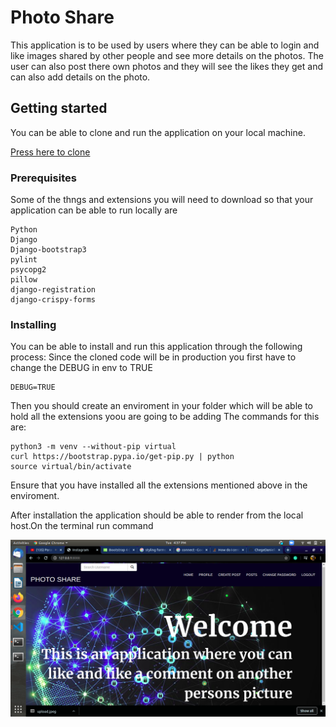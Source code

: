 # Photo Share

This application is to be used by users where they can be able to login and like images shared by other people and see more details on the photos.
The user can also post there own photos and they will see the likes they get and can also add details on the photo.

## Getting started

You can be able to clone and run the application on your local machine.

[Press here to clone](https://github.com/ChegeDaniella/Instagram.git)

### Prerequisites

Some of the thngs and extensions you will need to download so that your application can be able to run locally are

```
Python
Django
Django-bootstrap3
pylint
psycopg2
pillow
django-registration
django-crispy-forms
```

### Installing

You can be able to install and run this application through the following process:
Since the cloned code will be in production you first have to change the DEBUG in env to TRUE

```
DEBUG=TRUE
```

Then you should create an enviroment in your folder which will be able to hold all the extensions yoou are going to be adding
The commands for this are:

```shell script
python3 -m venv --without-pip virtual
curl https://bootstrap.pypa.io/get-pip.py | python
source virtual/bin/activate
```

Ensure that you have installed all the extensions mentioned above in the enviroment.

After installation the application should be able to render from the local host.On the terminal run command

![Rendered image](static/img/home1.png)
